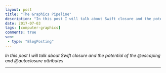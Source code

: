 ```yaml
---
layout: post
title: "The Graphics Pipeline"
description: "In this post I will talk about Swift closure and the potential of the @escaping and @autoclosure attributes"
date: 2017-07-03
tags: [computer-graphics]
comments: true
seo:
 - type: "BlogPosting"
---
```


*In this post I will talk about Swift closure and the potential of the @escaping and @autoclosure attributes*

---